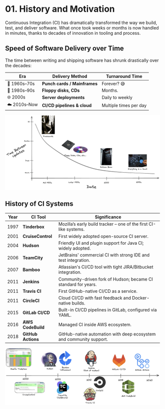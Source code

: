 # 01. History and Motivation

Continuous Integration (CI) has dramatically transformed the way we build, test, and deliver software. What once took weeks or months is now handled in minutes, thanks to decades of innovation in tooling and process.

## Speed of Software Delivery over Time

The time between writing and shipping software has shrunk drastically over the decades:

| Era             | Delivery Method               | Turnaround Time        |
|-----------------|-------------------------------|------------------------|
| 🧮 1960s–70s      | **Punch cards / Mainframes**    | Forever? 😅         |
| 💾 1980s–90s      | **Floppy disks, CDs**          | Months.              |
| 🌐 2000s          | **Server deployments**         | Daily to weekly      |
| ☁️ 2010s–Now      | **CI/CD pipelines & cloud**     | Multiple times per day |

![](./readme-assets/speed-of-delivery-over-time.png)

## History of CI Systems

| Year | CI Tool           | Significance |
|------|-------------------|--------------|
| 1997 | **Tinderbox**     | Mozilla’s early build tracker – one of the first CI-like systems. |
| 2001 | **CruiseControl** | First widely adopted open-source CI server. |
| 2004 | **Hudson**        | Friendly UI and plugin support for Java CI; widely adopted. |
| 2006 | **TeamCity**      | JetBrains' commercial CI with strong IDE and test integration. |
| 2007 | **Bamboo**        | Atlassian's CI/CD tool with tight JIRA/Bitbucket integration. |
| 2011 | **Jenkins**       | Community-driven fork of Hudson; became CI standard for years. |
| 2011 | **Travis CI**     | First GitHub-native CI/CD as a service. |
| 2011 | **CircleCI**      | Cloud CI/CD with fast feedback and Docker-native builds. |
| 2015 | **GitLab CI/CD**  | Built-in CI/CD pipelines in GitLab, configured via YAML. |
| 2016 | **AWS CodeBuild** | Managed CI inside AWS ecosystem. |
| 2018 | **GitHub Actions**| GitHub-native automation with deep ecosystem and community support. |

![](./readme-assets/ci-timeline.png)
